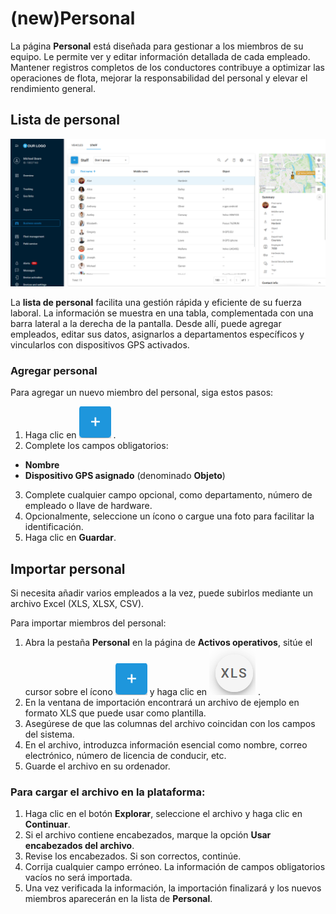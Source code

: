 # (new)Personal

La página **Personal** está diseñada para gestionar a los miembros de su equipo. Le permite ver y editar información detallada de cada empleado. Mantener registros completos de los conductores contribuye a optimizar las operaciones de flota, mejorar la responsabilidad del personal y elevar el rendimiento general.

## Lista de personal

![lista de personal](attachments/image-20250423-115008.png)

La **lista de personal** facilita una gestión rápida y eficiente de su fuerza laboral. La información se muestra en una tabla, complementada con una barra lateral a la derecha de la pantalla. Desde allí, puede agregar empleados, editar sus datos, asignarlos a departamentos específicos y vincularlos con dispositivos GPS activados.

### Agregar personal

Para agregar un nuevo miembro del personal, siga estos pasos:

1. Haga clic en ![Untitled-20250506-123528.png](attachments/Untitled-20250506-123528.png) .
2. Complete los campos obligatorios:

* **Nombre**
* **Dispositivo GPS asignado** (denominado **Objeto**)

3. Complete cualquier campo opcional, como departamento, número de empleado o llave de hardware.
4. Opcionalmente, seleccione un ícono o cargue una foto para facilitar la identificación.
5. Haga clic en **Guardar**.

## Importar personal

Si necesita añadir varios empleados a la vez, puede subirlos mediante un archivo Excel (XLS, XLSX, CSV).

Para importar miembros del personal:

1. Abra la pestaña **Personal** en la página de **Activos operativos**, sitúe el cursor sobre el ícono ![Untitled-20250506-123528.png](attachments/Untitled-20250506-123528.png) y haga clic en ![XLS](attachments/icon_xls.png) .
2. En la ventana de importación encontrará un archivo de ejemplo en formato XLS que puede usar como plantilla.
3. Asegúrese de que las columnas del archivo coincidan con los campos del sistema.
4. En el archivo, introduzca información esencial como nombre, correo electrónico, número de licencia de conducir, etc.
5. Guarde el archivo en su ordenador.

### Para cargar el archivo en la plataforma:

1. Haga clic en el botón **Explorar**, seleccione el archivo y haga clic en **Continuar**.
2. Si el archivo contiene encabezados, marque la opción **Usar encabezados del archivo**.
3. Revise los encabezados. Si son correctos, continúe.
4. Corrija cualquier campo erróneo. La información de campos obligatorios vacíos no será importada.
5. Una vez verificada la información, la importación finalizará y los nuevos miembros aparecerán en la lista de **Personal**.
